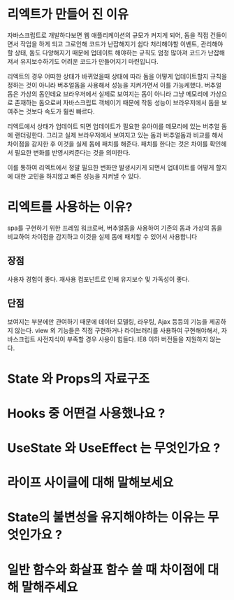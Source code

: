 # 리엑트가 만들어 진 이유

자바스크립트로 개발하다보면 웹 애플리케이션의 규모가 커지게 되어,
돔을 직접 건들이면서 작업을 하게 되고 그로인해 코드가 난잡해지기 쉽다
처리해야할 이벤트, 관리해야할 상태, 돔도 다양해지기 때문에
업데이트 해야하는 규칙도 엄청 많아져 코드가 난잡해져서 유지보수하기도 어려운 코드가 만들어지기 마련입니다.

리엑트의 경우
어떠한 상태가 바뀌었을때 상태에 따라 돔을 어떻게 업데이트할지 규칙을 정하는 것이 아니라
버추얼돔을 사용해서 성능을 지켜가면서 이를 가능케했다.
버추얼 돔은 가상의 돔인데요 브라우저에서 실제로 보여지는 돔이 아니라
그냥 메모리에 가상으로 존재하는 돔으로써 자바스크립트 객체이기 때문에
작동 성능이 브라우저에서 돔을 보여주는 것보다 속도가 훨씬 빠르다.

리엑트에서 상태가 업데이트 되면 업데이트가 필요한 유아이를 메모리에 있는 버추얼 돔에 랜더링한다.
그리고 실제 브라우저에서 보여지고 있는 돔과 버추얼돔과 비교를 해서
차이점을 감지한 후 이것을 실제 돔에 패치를 해준다.
패치를 한다는 것은 차이를 확인헤서 필요한 변화를 반영시켜준다는 것을 의미한다.

이를 통하여 리엑트에서 정말 필요한 변화만 발생시키게 되면서 업데이트를 어떻게 할지에 대한 고민을 하지않고
빠른 성능을 지켜낼 수 있다.

# 리엑트를 사용하는 이유?

spa를 구현하기 위한 프레임 워크로써, 버추얼돔을 사용하여 기존의 돔과 가상의 돔을 비교하여 차이점을 감지하고 이것을 실제 돔에 패치할 수 있어서 사용합니다

## 장점

사용자 경험이 좋다.
재사용 컴포넌트로 인해 유지보수 및 가독성이 좋다.

## 단점

보여지는 부분에만 관여하기 때문에 데이터 모델링, 라우팅, Ajax 등등의 기능을 제공하지 않는다.
view 외 기능들은 직접 구현하거나 라이브러리를 사용하여 구현해야해서, 자바스크립트 사전지식이 부족할 경우 사용이 힘들다.
IE8 이하 버전들을 지원하지 않는다.

# State 와 Props의 자료구조

# Hooks 중 어떤걸 사용했나요 ?

# UseState 와 UseEffect 는 무엇인가요 ?

# 라이프 사이클에 대해 말해보세요

# State의 불변성을 유지해야하는 이유는 무엇인가요 ?

# 일반 함수와 화살표 함수 쓸 때 차이점에 대해 말해주세요
